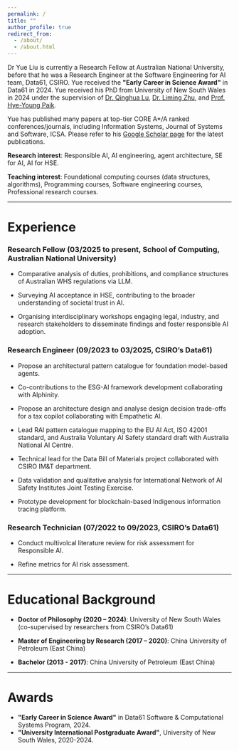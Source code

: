 ```yaml
---
permalink: /
title: ""
author_profile: true
redirect_from: 
  - /about/
  - /about.html
---
```




Dr Yue Liu is currently a Research Fellow at Australian National University, before that he was a Research Engineer at the Software Engineering for AI team, Data61, CSIRO. Yue received the **"Early Career in Science Award"** in Data61 in 2024. Yue received his PhD from University of New South Wales in 2024 under the supervision of [Dr. Qinghua Lu](https://people.csiro.au/L/Q/Qinghua-Lu), [Dr. Liming Zhu](https://people.csiro.au/Z/L/Liming-Zhu), and [Prof. Hye-Young Paik](https://helen-paik.net/). 

Yue has published many papers at top-tier CORE A*/A ranked conferences/journals, including Information Systems, Journal of Systems and Software, ICSA. Please refer to his [Google Scholar page](https://scholar.google.com.au/citations?user=cG34KO4AAAAJ) for the latest publications.

**Research interest**: Responsible AI, AI engineering, agent architecture, SE for AI, AI for HSE.

**Teaching interest**: Foundational computing courses (data structures, algorithms), Programming courses, Software engineering courses, Professional research courses.

***

# Experience

###  Research Fellow (03/2025 to present, School of Computing, Australian National University)

* Comparative analysis of duties, prohibitions, and compliance structures of Australian WHS regulations via LLM.
  
* Surveying AI acceptance in HSE, contributing to the broader understanding of societal trust in AI.
  
* Organising interdisciplinary workshops engaging legal, industry, and research stakeholders to disseminate findings and foster responsible AI adoption.

###  Research Engineer (09/2023 to 03/2025, CSIRO’s Data61)

* Propose an architectural pattern catalogue for foundation model-based agents.

* Co-contributions to the ESG-AI framework development collaborating with Alphinity.

* Propose an architecture design and analyse design decision trade-offs for a tax copilot collaborating with Empathetic AI.

* Lead RAI pattern catalogue mapping to the EU AI Act, ISO 42001 standard, and Australia Voluntary AI Safety standard draft with Australia National AI Centre.

* Technical lead for the Data Bill of Materials project collaborated with CSIRO IM&T department.

* Data validation and qualitative analysis for International Network of AI Safety Institutes Joint Testing Exercise.

* Prototype development for blockchain-based Indigenous information tracing platform.


###   Research Technician (07/2022 to 09/2023, CSIRO’s Data61)

* Conduct multivolcal literature review for risk assessment for Responsible AI.

* Refine metrics for AI risk assessment.


***

# Educational Background

* **Doctor of Philosophy (2020 – 2024)**:               University of New South Wales (co-supervised by researchers from CSIRO’s Data61)

<!--* **Major**:                    Computer Science and Engineering

* **Supervisors**:              Dr. Qinghua Lu, Dr. Liming Zhu, Dr. Hye-Young Paik

* **Research topic**:           Software Architecture for Governance-Driven Blockchain Systems -->

* **Master of Engineering by Research (2017 – 2020)**:               China University of Petroleum (East China)  

<!--* **Major**:                    Software Engineering -->


* **Bachelor (2013 - 2017)**:               China University of Petroleum (East China)

<!--* **Major**:                    Computer Science and Technology; English (double major) -->

***

# Awards

* **"Early Career in Science Award"** in Data61 Software & Computational Systems Program, 2024.
* **"University International Postgraduate Award"**, University of New South Wales, 2020-2024.

